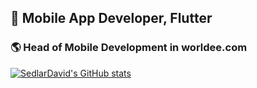 ## 📱 Mobile App Developer, Flutter

### 🌎 Head of Mobile Development in worldee.com 


[![SedlarDavid's GitHub stats](https://github-readme-stats.vercel.app/api?username=SedlarDavid&count_private=true)](https://github.com/anuraghazra/github-readme-stats&show_icons=true&theme=dark)


<!--
**SedlarDavid/SedlarDavid** is a ✨ _special_ ✨ repository because its `README.md` (this file) appears on your GitHub profile.

Here are some ideas to get you started:

- 🔭 I’m currently working on ...
- 🌱 I’m currently learning ...
- 👯 I’m looking to collaborate on ...
- 🤔 I’m looking for help with ...
- 💬 Ask me about ...
- 📫 How to reach me: ...
- 😄 Pronouns: ...
- ⚡ Fun fact: ...
-->
